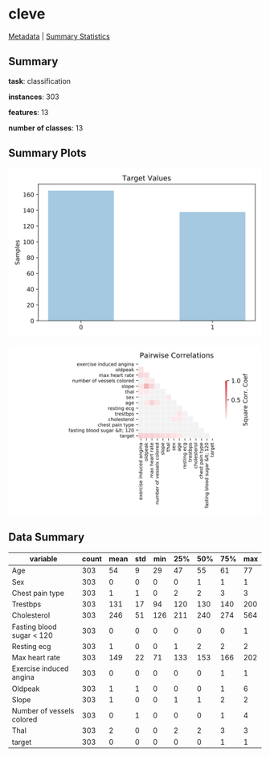 # cleve

[Metadata](metadata.yaml) | [Summary Statistics](summary_stats.csv)

## Summary

**task**: classification

**instances**: 303

**features**: 13

**number of classes**: 13

## Summary Plots

![Labels](label.svg)

![Corr](corr.svg)

## Data Summary

|	variable	|	count	|	mean	|	std	|	min	|	25%	|	50%	|	75%	|	max|
| --- | --- | --- | --- | --- | --- | --- | --- | --- |
|	Age	|	303	|	54	|	9	|	29	|	47	|	55	|	61	|	77
|	Sex	|	303	|	0	|	0	|	0	|	0	|	1	|	1	|	1
|	Chest pain type	|	303	|	1	|	1	|	0	|	2	|	2	|	3	|	3
|	Trestbps	|	303	|	131	|	17	|	94	|	120	|	130	|	140	|	200
|	Cholesterol	|	303	|	246	|	51	|	126	|	211	|	240	|	274	|	564
|	Fasting blood sugar &lt; 120	|	303	|	0	|	0	|	0	|	0	|	0	|	0	|	1
|	Resting ecg	|	303	|	1	|	0	|	0	|	1	|	2	|	2	|	2
|	Max heart rate	|	303	|	149	|	22	|	71	|	133	|	153	|	166	|	202
|	Exercise induced angina	|	303	|	0	|	0	|	0	|	0	|	0	|	1	|	1
|	Oldpeak	|	303	|	1	|	1	|	0	|	0	|	0	|	1	|	6
|	Slope	|	303	|	1	|	0	|	0	|	1	|	1	|	2	|	2
|	Number of vessels colored	|	303	|	0	|	1	|	0	|	0	|	0	|	1	|	4
|	Thal	|	303	|	2	|	0	|	0	|	2	|	2	|	3	|	3
|	target	|	303	|	0	|	0	|	0	|	0	|	0	|	1	|	1
